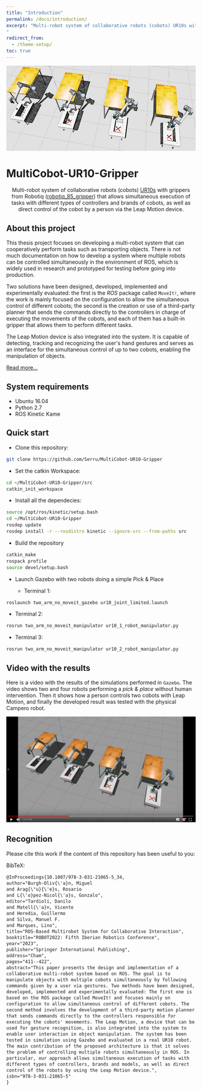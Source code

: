 ```yaml
---
title: "Introduction"
permalink: /docs/introduction/
excerpt: "Multi-robot system of collaborative robots (cobots) UR10s with grippers from Robotiq (robotiq_85_gripper) that allows simultaneous execution of tasks with different types of controllers and brands of cobots, as well as direct control of the cobot by a person via the Leap Motion device.
"
redirect_from:
  - /theme-setup/
toc: true
---
```


<p align="center">

<img alt="MultiCobot-UR10-Gripper" style="border-width:0" src="https://raw.githubusercontent.com/Serru/MultiCobot-UR10-Gripper/main/doc/imgs_md/proyect-logo.png" />
</p>

# MultiCobot-UR10-Gripper

<p align="center">
Multi-robot system of collaborative robots (cobots) <a rel="UR10s" href="https://www.universal-robots.com/products/ur10-robot/">UR10s</a> with grippers from Robotiq (<a rel="robotiq_85_gripper" href="https://robotiq.com/products/2f85-140-adaptive-robot-gripper">robotiq_85_gripper</a>) that allows simultaneous execution of tasks with different types of controllers and brands of cobots, as well as direct control of the cobot by a person via the Leap Motion device.
</p>

## About this project
This thesis project focuses on developing a multi-robot system that can cooperatively perform tasks such as transporting objects. There is not much documentation on how to develop a system where multiple robots can be controlled simultaneously in the environment of ROS, which is widely used in research and prototyped for testing before going into production.

Two solutions have been designed, developed, implemented and experimentally evaluated: the first is the *ROS* package called `MoveIt!`, where the work is mainly focused on the configuration to allow the simultaneous control of different cobots; the second is the creation or use of a third-party planner that sends the commands directly to the controllers in charge of executing the movements of the cobots, and each of them has a built-in gripper that allows them to perform different tasks.

The Leap Motion device is also integrated into the system. It is capable of detecting, tracking and recognizing the user's hand gestures and serves as an interface for the simultaneous control of up to two cobots, enabling the manipulation of objects.

[Read more...](https://deposita.unizar.es/record/66296?ln=es)

## System requirements
- Ubuntu 16.04
- Python 2.7
- ROS Kinetic Kame

## Quick start

- Clone this repository:
```bash
git clone https://github.com/Serru/MultiCobot-UR10-Gripper
```

- Set the catkin Workspace:
```bash
cd ~/MultiCobot-UR10-Gripper/src
catkin_init_workspace
```

- Install all the dependecies:
```bash
source /opt/ros/kinetic/setup.bash
cd ~/MultiCobot-UR10-Gripper
rosdep update
rosdep install -r --rosdistro kinetic --ignore-src --from-paths src
```

- Build the repository
```bash
catkin_make
rospack profile
source devel/setup.bash
```
- Launch Gazebo with two robots doing a simple Pick & Place

   - Terminal 1:
```bash
roslaunch two_arm_no_moveit_gazebo ur10_joint_limited.launch
``` 

   - Terminal 2:
```bash
rosrun two_arm_no_moveit_manipulator ur10_1_robot_manipulator.py
``` 

   - Terminal 3:
```bash
rosrun two_arm_no_moveit_manipulator ur10_2_robot_manipulator.py
```

## Video with the results
Here is a video with the results of the simulations performed in `Gazebo`. The video shows two and four robots performing a *pick & place* without human intervention. Then it shows how a person controls two cobots with Leap Motion, and finally the developed result was tested with the physical Campero robot.

<p>
<a href="https://drive.google.com/file/d/1oqVyre4vlfHqH9SrQuyXH00GcmwIuP97/view?usp=sharing" title="Link Title">
   <img src="https://raw.githubusercontent.com/Serru/MultiCobot-UR10-Gripper/main/doc/imgs_md/img-fondo-video.png" alt="Results of the project." />
</a>
</p>


## Recognition

Please cite this work if the content of this repository has been useful to you:

BibTeX: 
```
@InProceedings{10.1007/978-3-031-21065-5_34,
author="Burgh-Oliv{\'a}n, Miguel
and Arag{\"u}{\'e}s, Rosario
and L{\'o}pez-Nicol{\'a}s, Gonzalo",
editor="Tardioli, Danilo
and Matell{\'a}n, Vicente
and Heredia, Guillermo
and Silva, Manuel F.
and Marques, Lino",
title="ROS-Based Multirobot System for Collaborative Interaction",
booktitle="ROBOT2022: Fifth Iberian Robotics Conference",
year="2023",
publisher="Springer International Publishing",
address="Cham",
pages="411--422",
abstract="This paper presents the design and implementation of a collaborative multi-robot system based on ROS. The goal is to manipulate objects with multiple cobots simultaneously by following commands given by a user via gestures. Two methods have been designed, developed, implemented and experimentally evaluated: The first one is based on the ROS package called MoveIt! and focuses mainly on configuration to allow simultaneous control of different cobots. The second method involves the development of a third-party motion planner that sends commands directly to the controllers responsible for executing the cobots' movements. The Leap Motion, a device that can be used for gesture recognition, is also integrated into the system to enable user interaction in object manipulation. The system has been tested in simulation using Gazebo and evaluated in a real UR10 robot. The main contribution of the proposed architecture is that it solves the problem of controlling multiple robots simultaneously in ROS. In particular, our approach allows simultaneous execution of tasks with different types of controllers, brands and models, as well as direct control of the robots by using the Leap Motion device.",
isbn="978-3-031-21065-5"
}
```
